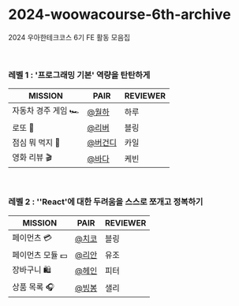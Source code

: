 # 2024-woowacourse-6th-archive

2024 우아한테크코스 6기 FE 활동 모음집

<br/>

### 레벨 1 : '프로그래밍 기본' 역량을 탄탄하게

| **MISSION**         | **PAIR**                                | **REVIEWER** |
| ------------------- | --------------------------------------- | ------------ |
| 자동차 경주 게임 🏎️ | [@월하](https://github.com/vi-wolhwa)   | 하루         |
| 로또 🎱             | [@리버](https://github.com/0jenn0)      | 블링         |
| 점심 뭐 먹지 🍴     | [@버건디](https://github.com/brgndyy)   | 카일         |
| 영화 리뷰 🎬        | [@바다](https://github.com/BadaHertz52) | 케빈         |

<br/>

### 레벨 2 : ''React'에 대한 두려움을 스스로 쪼개고 정복하기

| **MISSION**      | **PAIR**                                 | **REVIEWER** |
| ---------------- | ---------------------------------------- | ------------ |
| 페이먼츠 💳      | [@치코](https://github.com/jaeml06)      | 블링         |
| 페이먼츠 모듈 💵 | [@리안](https://github.com/ooherin)      | 유조         |
| 장바구니 🛍️      | [@헤인](https://github.com/Hain-tain)    | 피터         |
| 상품 목록 🎧     | [@빙봉](https://github.com/Yoonkyoungme) | 샐리         |

<br/>

